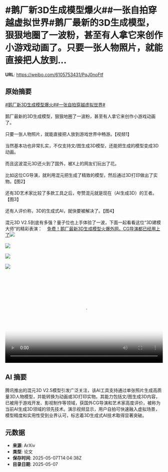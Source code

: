 # #鹅厂新3D生成模型爆火##一张自拍穿越虚拟世界#鹅厂最新的3D生成模型，狠狠地圈了一波粉，甚至有人拿它来创作小游戏动画了。只要一张人物照片，就能直接把人放到...

**URL**: https://weibo.com/6105753431/PqJ0noFtf

## 原始摘要

<a href="https://m.weibo.cn/search?containerid=231522type%3D1%26t%3D10%26q%3D%23%E9%B9%85%E5%8E%82%E6%96%B03D%E7%94%9F%E6%88%90%E6%A8%A1%E5%9E%8B%E7%88%86%E7%81%AB%23&amp;extparam=%23%E9%B9%85%E5%8E%82%E6%96%B03D%E7%94%9F%E6%88%90%E6%A8%A1%E5%9E%8B%E7%88%86%E7%81%AB%23" data-hide=""><span class="surl-text">#鹅厂新3D生成模型爆火#</span></a><a href="https://m.weibo.cn/search?containerid=231522type%3D1%26t%3D10%26q%3D%23%E4%B8%80%E5%BC%A0%E8%87%AA%E6%8B%8D%E7%A9%BF%E8%B6%8A%E8%99%9A%E6%8B%9F%E4%B8%96%E7%95%8C%23&amp;extparam=%23%E4%B8%80%E5%BC%A0%E8%87%AA%E6%8B%8D%E7%A9%BF%E8%B6%8A%E8%99%9A%E6%8B%9F%E4%B8%96%E7%95%8C%23" data-hide=""><span class="surl-text">#一张自拍穿越虚拟世界#</span></a><br><br>鹅厂最新的3D生成模型，狠狠地圈了一波粉，甚至有人拿它来创作小游戏动画了。<br><br>只要一张人物照片，就能直接把人放到游戏世界中畅游。【视频1】<br><br>当然基本功也非常扎实，不仅支持文/图生成3D模型，还能把生成的模型变成3D动画。<br><br>而且这波混元3D还火到了国外，被X上的网友们玩出了花。<br><br>比如这位CG导演，就利用混元把生成了精致的模型，然后通过3D打印做出了实物。【图2】<br><br>还有3D艺术家比较了多款工具之后，夸赞混元就是现在（AI生成3D）的王者。【图3】<br><br>还有人评价称，3D的生成式AI，就快要被解决了。【图4】<br><br>混元3D V2.5到底有多强？量子位也上手体验了一波，下面一起看看这位“3D建模大师”的精彩表演：<a href="https://weibo.cn/sinaurl?u=https%3A%2F%2Fmp.weixin.qq.com%2Fs%2FQ1ph1R4Exidk-u3BZEQLHg" data-hide=""><span class="url-icon"><img style="width: 1rem;height: 1rem" src="https://h5.sinaimg.cn/upload/2015/09/25/3/timeline_card_small_web_default.png" referrerpolicy="no-referrer"></span><span class="surl-text">免费！鹅厂最新3D生成模型火爆外网，CG导演都已经用上了</span></a><img style="" src="https://tvax1.sinaimg.cn/large/006Fd7o3ly1i16zbjax3tj31hc0u077r.jpg" referrerpolicy="no-referrer"><br><br><img style="" src="https://tvax4.sinaimg.cn/large/006Fd7o3gy1i16z3wxt3zg30ge0ickjl.gif" referrerpolicy="no-referrer"><br><br><img style="" src="https://tvax1.sinaimg.cn/large/006Fd7o3gy1i16z46wzywj30oo0zkwvc.jpg" referrerpolicy="no-referrer"><br><br><img style="" src="https://tvax2.sinaimg.cn/large/006Fd7o3gy1i16z4abza0j30x40s2488.jpg" referrerpolicy="no-referrer"><br><br><br clear="both"><div style="clear: both"></div><video controls="controls" poster="https://tvax3.sinaimg.cn/orj480/006Fd7o3ly1i16zbiaec9j31hc0u077r.jpg" style="width: 100%"><source src="https://f.video.weibocdn.com/o0/yun6idILlx08o3EQl9cI01041200bWbX0E010.mp4?label=mp4_720p&amp;template=1280x720.25.0&amp;ori=0&amp;ps=1CwnkDw1GXwCQx&amp;Expires=1746629875&amp;ssig=FdQnVUM4Rs&amp;KID=unistore,video"><source src="https://f.video.weibocdn.com/o0/SIRjFbMUlx08o3EQv50A010412006nAj0E010.mp4?label=mp4_hd&amp;template=852x480.25.0&amp;ori=0&amp;ps=1CwnkDw1GXwCQx&amp;Expires=1746629875&amp;ssig=%2BanYusWcNI&amp;KID=unistore,video"><source src="https://f.video.weibocdn.com/o0/qMF5Txi8lx08o3EQ2jrq01041200437D0E010.mp4?label=mp4_ld&amp;template=640x360.25.0&amp;ori=0&amp;ps=1CwnkDw1GXwCQx&amp;Expires=1746629875&amp;ssig=t873PlOo8u&amp;KID=unistore,video"><p>视频无法显示，请前往<a href="https://video.weibo.com/show?fid=1034%3A5163694707900440" target="_blank" rel="noopener noreferrer">微博视频</a>观看。</p></video>

## AI 摘要

腾讯推出的混元3D V2.5模型引发广泛关注，该AI工具支持通过单张照片生成高质量3D人物模型，并能转换为动画或3D打印实物。其能力包括文/图生成3D内容，已被用于游戏开发、影视制作等领域，获国外CG导演和艺术家高度评价，被称为当前AI生成3D领域的领先技术。演示视频显示，用户自拍可快速融入虚拟场景，模型精度和实用性受到业界认可，标志着3D生成式AI技术取得显著突破。

## 元数据

- **来源**: ArXiv
- **类型**: 论文
- **保存时间**: 2025-05-07T14:04:38Z
- **目录日期**: 2025-05-07
